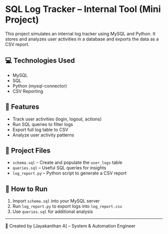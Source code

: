 # SQL Log Tracker – Internal Tool (Mini Project)

This project simulates an internal log tracker using MySQL and Python. It stores and analyzes user activities in a database and exports the data as a CSV report.

## 💻 Technologies Used

- MySQL
- SQL
- Python (mysql-connector)
- CSV Reporting

## 🧠 Features

- Track user activities (login, logout, actions)
- Run SQL queries to filter logs
- Export full log table to CSV
- Analyze user activity patterns

## 📂 Project Files

- `schema.sql` – Create and populate the `user_logs` table
- `queries.sql` – Useful SQL queries for insights
- `log_report.py` – Python script to generate a CSV report

## 🚀 How to Run

1. Import `schema.sql` into your MySQL server
2. Run `log_report.py` to export logs into `log_report.csv`
3. Use `queries.sql` for additional analysis

---

📌 Created by [Jayakanthan A] – System & Automation Engineer

